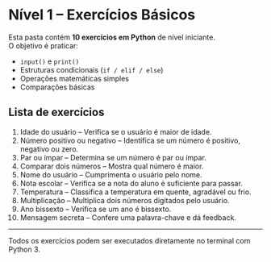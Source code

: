 # Nível 1 – Exercícios Básicos

Esta pasta contém **10 exercícios em Python** de nível iniciante.  
O objetivo é praticar:

- `input()` e `print()`
- Estruturas condicionais (`if / elif / else`)
- Operações matemáticas simples
- Comparações básicas

## Lista de exercícios

1. Idade do usuário – Verifica se o usuário é maior de idade.
2. Número positivo ou negativo – Identifica se um número é positivo, negativo ou zero.
3. Par ou ímpar – Determina se um número é par ou ímpar.
4. Comparar dois números – Mostra qual número é maior.
5. Nome do usuário – Cumprimenta o usuário pelo nome.
6. Nota escolar – Verifica se a nota do aluno é suficiente para passar.
7. Temperatura – Classifica a temperatura em quente, agradável ou frio.
8. Multiplicação – Multiplica dois números digitados pelo usuário.
9. Ano bissexto – Verifica se um ano é bissexto.
10. Mensagem secreta – Confere uma palavra-chave e dá feedback.

---

Todos os exercícios podem ser executados diretamente no terminal com Python 3.  
